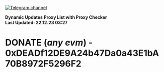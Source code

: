 [![Telegram channel](https://img.shields.io/endpoint?url=https://runkit.io/damiankrawczyk/telegram-badge/branches/master?url=https://t.me/n4z4v0d)](https://t.me/n4z4v0d) 

**Dynamic Updates Proxy List with Proxy Checker**  
**Last Updated: 22.12.23 03:27**

# DONATE (_any evm_) - 0xDEADf12DE9A24b47Da0a43E1bA70B8972F5296F2
